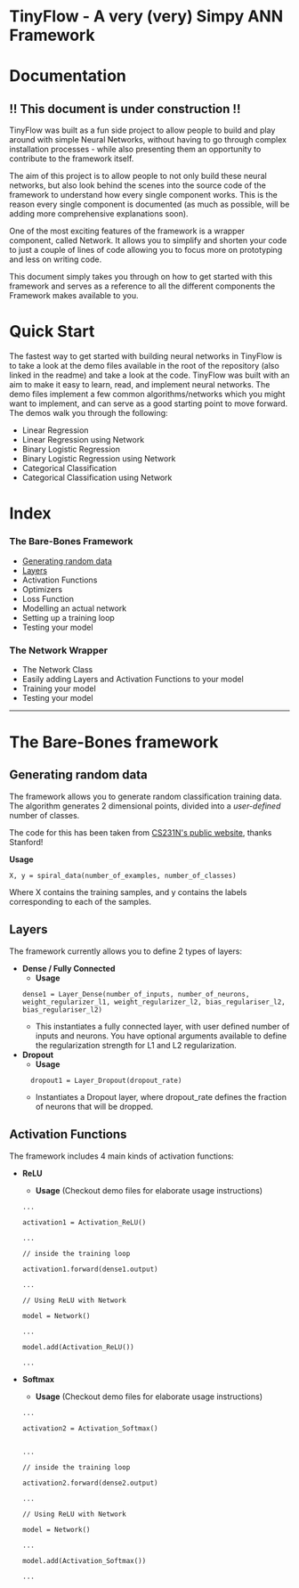 # TinyFlow - A very (very) Simpy ANN Framework
# Documentation
## **!! This document is under construction !!**

TinyFlow was built as a fun side project to allow people to build and play around with simple Neural Networks, without having to go through complex installation processes - while also presenting them an opportunity to contribute to the framework itself.

The aim of this project is to allow people to not only build these neural networks, but also look behind the scenes into the source code of the framework to understand how every single component works. This is the reason every single component is documented (as much as possible, will be adding more comprehensive explanations soon).

One of the most exciting features of the framework is a wrapper component, called Network. It allows you to simplify and shorten your code to just a couple of lines of code allowing you to focus more on prototyping and less on writing code.

This document simply takes you through on how to get started with this framework and serves as a reference to all the different components the Framework makes available to you.

# **Quick Start**
The fastest way to get started with building neural networks in TinyFlow is to take a look at the demo files available in the root of the repository (also linked in the readme) and take a look at the code. TinyFlow was built with an aim to make it easy to learn, read, and implement neural networks.
The demo files implement a few common algorithms/networks which you might want to implement, and can serve as a good starting point to move forward.
The demos walk you through the following:
- Linear Regression
- Linear Regression using Network
- Binary Logistic Regression
- Binary Logistic Regression using Network
- Categorical Classification
- Categorical Classification using Network

# **Index**
### **The Bare-Bones Framework**

- [Generating random data](#generating-random-data)
- [Layers](#layers)
- Activation Functions
- Optimizers
- Loss Function
- Modelling an actual network
- Setting up a training loop
- Testing your model 


### **The Network Wrapper**
- The Network Class
- Easily adding Layers and Activation Functions to your model
- Training your model
- Testing your model

---
# The Bare-Bones framework
## **Generating random data**
The framework allows you to generate random classification training data. The algorithm generates 2 dimensional points, divided into a *user-defined* number of classes.

The code for this has been taken from [CS231N's public website](https://cs231n.github.io/neural-networks-case-study/), thanks Stanford!

**Usage**
```
X, y = spiral_data(number_of_examples, number_of_classes)
```
Where X contains the training samples, and y contains the labels corresponding to each of the samples.

## **Layers**
The framework currently allows you to define 2 types of layers:
- **Dense / Fully Connected**
  - **Usage**
  ```
  dense1 = Layer_Dense(number_of_inputs, number_of_neurons, weight_regularizer_l1, weight_regularizer_l2, bias_regulariser_l2, bias_regulariser_l2)
  ```
  - This instantiates a fully connected layer, with user defined number of inputs and neurons. You have optional arguments available to define the regularization strength for L1 and L2 regularization.
- **Dropout**
  - **Usage**
  ```
    dropout1 = Layer_Dropout(dropout_rate)
  ```
  - Instantiates a Dropout layer, where dropout_rate defines the fraction of neurons that will be dropped.

## **Activation Functions**
The framework includes 4 main kinds of activation functions:
- **ReLU**
  - **Usage** (Checkout demo files for elaborate usage instructions)

  ```
  ...
  
  activation1 = Activation_ReLU()
  
  ...
  
  // inside the training loop

  activation1.forward(dense1.output)
  ```

  ```
  ...
  
  // Using ReLU with Network

  model = Network()

  ...

  model.add(Activation_ReLU())
  
  ...
  
  ```

- **Softmax**
  - **Usage** (Checkout demo files for elaborate usage instructions)

   ```
  ...
  
  activation2 = Activation_Softmax()

  
  ...
  
  // inside the training loop

  activation2.forward(dense2.output)

  ```

  ```
  ...
  
  // Using ReLU with Network

  model = Network()

  ...

  model.add(Activation_Softmax())
  
  ...
  
  ```